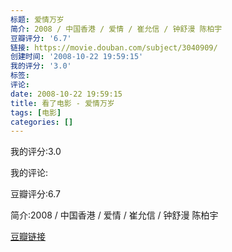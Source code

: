 ```yaml
---
标题: 爱情万岁
简介: 2008 / 中国香港 / 爱情 / 崔允信 / 钟舒漫 陈柏宇
豆瓣评分: '6.7'
链接: https://movie.douban.com/subject/3040909/
创建时间: '2008-10-22 19:59:15'
我的评分: '3.0'
标签:
评论:
date: 2008-10-22 19:59:15
title: 看了电影 - 爱情万岁
tags: [电影]
categories: []
---
```


我的评分:3.0

我的评论:

豆瓣评分:6.7

简介:2008 / 中国香港 / 爱情 / 崔允信 / 钟舒漫 陈柏宇

[豆瓣链接](https://movie.douban.com/subject/3040909/)

